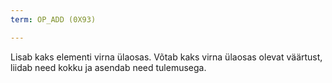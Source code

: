 ```yaml
---
term: OP_ADD (0X93)

---
```

Lisab kaks elementi virna ülaosas. Võtab kaks virna ülaosas olevat väärtust, liidab need kokku ja asendab need tulemusega.